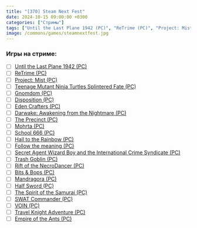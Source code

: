 ```yaml
---
title: "[370] Steam Next Fest"
date: 2024-10-15 09:00:00 +0300
categories: ["Стримы"]
tags: ["Until the Last Plane 1942 (PC)", "ReTrime (PC)", "Project: Mist (PC)", "Teenage Mutant Ninja Turtles Splintered Fate (PC)", "Gnomdom (PC)", "Disposition (PC)", "Eden Crafters (PC)", "Darwake: Awakening from the Nightmare (PC)", "The Precinct (PC)", "Mohrta (PC)", "School 666 (PC)", "Hail to the Rainbow (PC)", "Follow the meaning (PC)", "Secret Agent Wizard Boy and the International Crime Syndicate (PC)", "Trash Goblin (PC)", "Rift of the NecroDancer (PC)", "Bits & Bops (PC)", "Mandragora (PC)", "Half Sword (PC)", "The Spirit of the Samurai (PC)", "SWAT Commander (PC)", "VOIN (PC)", "Travel Knight Adventure (PC)", "Empire of the Ants (PC)"]
image: /commons/games/steamnextfest.jpg
---
```


### Игры на стриме:
+ [ ] [Until the Last Plane 1942 (PC)](/tags/until-the-last-plane-1942-pc)
+ [ ] [ReTrime (PC)](/tags/retrime-pc)
+ [ ] [Project: Mist (PC)](/tags/project-mist-pc)
+ [ ] [Teenage Mutant Ninja Turtles Splintered Fate (PC)](/tags/teenage-mutant-ninja-turtles-splintered-fate-pc)
+ [ ] [Gnomdom (PC)](/tags/gnomdom-pc)
+ [ ] [Disposition (PC)](/tags/disposition-pc)
+ [ ] [Eden Crafters (PC)](/tags/eden-crafters-pc)
+ [ ] [Darwake: Awakening from the Nightmare (PC)](/tags/darwake-awakening-from-the-nightmare-pc)
+ [ ] [The Precinct (PC)](/tags/the-precinct-pc)
+ [ ] [Mohrta (PC)](/tags/mohrta-pc)
+ [ ] [School 666 (PC)](/tags/school-666-pc)
+ [ ] [Hail to the Rainbow (PC)](/tags/hail-to-the-rainbow-pc)
+ [ ] [Follow the meaning (PC)](/tags/follow-the-meaning-pc)
+ [ ] [Secret Agent Wizard Boy and the International Crime Syndicate (PC)](/tags/secret-agent-wizard-boy-and-the-international-crime-syndicate-pc)
+ [ ] [Trash Goblin (PC)](/tags/trash-goblin-pc)
+ [ ] [Rift of the NecroDancer (PC)](/tags/rift-of-the-necrodancer-pc)
+ [ ] [Bits & Bops (PC)](/tags/bits-bops-pc)
+ [ ] [Mandragora (PC)](/tags/mandragora-pc)
+ [ ] [Half Sword (PC)](/tags/half-sword-pc)
+ [ ] [The Spirit of the Samurai (PC)](/tags/the-spirit-of-the-samurai-pc)
+ [ ] [SWAT Commander (PC)](/tags/swat-commander-pc)
+ [ ] [VOIN (PC)](/tags/voin-pc)
+ [ ] [Travel Knight Adventure (PC)](/tags/travel-knight-adventure-pc)
+ [ ] [Empire of the Ants (PC)](/tags/empire-of-the-ants-pc)
